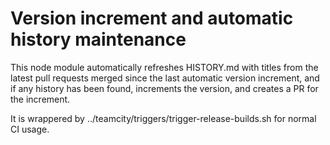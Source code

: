 # Version increment and automatic history maintenance

This node module automatically refreshes HISTORY.md with titles from the latest
pull requests merged since the last automatic version increment, and if any
history has been found, increments the version, and creates a PR for the
increment.

It is wrappered by ../teamcity/triggers/trigger-release-builds.sh for normal CI
usage.